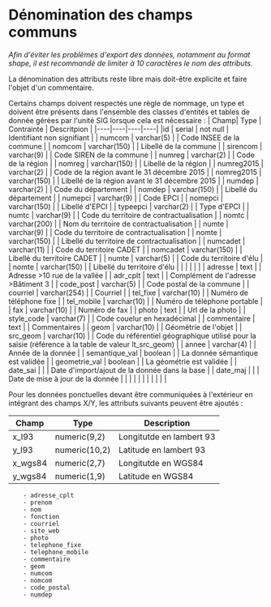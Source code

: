 Dénomination des champs communs
====

*Afin d'éviter les problèmes d'export des données, notamment au format shape, il est recommandé de limiter à 10 caractères le nom des attributs.*

La dénomination des attributs reste libre mais doit-être explicite et faire l'objet d'un commentaire.

Certains champs doivent respectés une règle de nommage, un type et doivent être présents dans l'ensemble des classes d'entités et tables de donnée gérées par l'unité SIG lorsque cela est nécessaire :
| Champ| Type | Contrainte | Descritpion |
|----|----|----|----|
|id | serial | not null | Identifiant non signifiant |
| numcom | varchar(5) | | Code INSEE de la commune |
| nomcom | varchar(150) | | Libellé de la commune |
| sirencom | varchar(9) | |  Code SIREN de la commune |
| numreg | varchar(2) | |  Code de la région |
| nomreg | varchar(150) | |  Libellé de la région |
| numreg2015 | varchar(2) | |  Code de la région avant le 31 décembre 2015 |
| nomreg2015 | varchar(150) | |  Libellé de la région avant le 31 décembre 2015 |
| numdep | varchar(2) | |  Code du département |
| nomdep | varchar(150) | |  Libellé du département |
| numepci | varchar(9)  | | Code EPCI |
| nomepci | varchar(150) | |  Libellé d'EPCI |
| typeepci | varchar(2) | |  Type d'EPCI |
| numtc | varchar(9) | |  Code du territoire de contractualisation |
| nomtc | varchar(200) | |  Nom du territoire de contractualisation |
| numte |  varchar(9) | |  Code du territoire de contractualisation |
| nomte |  varchar(150) | |  Libellé du territoire de contractualisation |
| numcadet | varchar(11) | |  Code du territoire CADET |
| nomcadet | varchar(150) | |  Libellé du territoire CADET |
| numte | varchar(5)  | | Code du territoire d'élu |
| nomte | varchar(150) | |  Libellé du territoire d'élu |
|  |  | |  |
| adresse | text | |  Adresse >10 rue de la vallée |
| adr_cplt | text | |  Complément de l'adresse >Bâtiment 3 |
| code_post | varchar(5) | |  Code postal de la commune |
| courriel | varchar(254) | |  Courriel |
| tel_fixe | varchar(10) | |  Numéro de téléphone fixe |
| tel_mobile | varchar(10) | |  Numéro de téléphone portable |
| fax | varchar(10) | |  Numéro de fax |
| photo | text | |  Url de la photo |
| style_code | varchar(7) | |  Code couelur en hexadécimal |
| commentaire | text | |  Commentaires |
| geom | varchar(10) | | Géométrie de l'objet |
| src_geom | varchar(10) | | Code du référentiel géographique utilisé pour la saisie (référence à la table de valeur lt_src_geom) |
| annee | varchar(4) |  | Année de la donnée |
| semantique_val | boolean | | La donnée sémantique est validée |
| geometrie_val | boolean | | La géométrie est validée |
| date_sai | | | Date d'import/ajout de la donnée dans la base |
| date_maj | | | Date de mise à jour de la donnée |
|  |  | | |
|  |  | | |

Pour les données ponctuelles devant être communiquées à l'extérieur en intégrant des champs X/Y, les attributs suivants peuvent être ajoutés :

| Champ | Type | Description |
|----|----|----|
| x_l93 | numeric(9,2) | Longitutde en lambert 93 |
| y_l93 | numeric(10,2) | Latitude en lambert 93 |
| x_wgs84 | numeric(2,7) | Longitutde en WGS84 |
| y_wgs84 | numeric(1,9) | Latitude en WGS84 |


        - adresse_cplt
        - prenom
        - nom
        - fonction
        - courriel
        - site_web
        - photo
        - telephone_fixe
        - telephone_mobile
        - commentaire
        - geom
        - numcom
        - nomcom
        - code_postal
        - numdep



